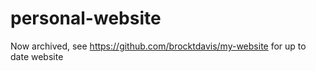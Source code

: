 # personal-website
Now archived, see https://github.com/brocktdavis/my-website for up to date website
